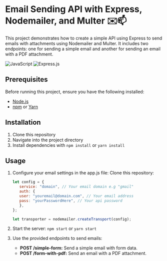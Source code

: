 # Email Sending API with Express, Nodemailer, and Multer ✉️📫
This project demonstrates how to create a simple API using Express to send emails with attachments using Nodemailer and Multer. It includes two endpoints: one for sending a simple email and another for sending an email with a PDF attachment.

![JavaScript](https://img.shields.io/badge/javascript-%23323330.svg?style=for-the-badge&logo=javascript&logoColor=%23F7DF1E) 
![Express.js](https://img.shields.io/badge/express.js-%23404d59.svg?style=for-the-badge&logo=express&logoColor=%2361DAFB)
## Prerequisites

Before running this project, ensure you have the following installed:

- [Node.js](https://nodejs.org/)
- [npm](https://www.npmjs.com/) or [Yarn](https://yarnpkg.com/) 

## Installation

1. Clone this repository
2. Navigate into the project directory
3. Install dependencies with `npm install` or  `yarn install`

## Usage
1. Configure your email settings in the app.js file:
 Clone this repository:

   ```javascript
   let config = {
      service: "domain", // Your email domain e.g "gmail"
      auth: {
      user: "youremail@domain.com", // Your email address
      pass: "yourPasswordHere", // Your api password
      },
   };
   
   let transporter = nodemailer.createTransport(config);
   ```
2. Start the server:
 `npm start` or  `yarn start`

3. Use the provided endpoints to send emails:

   * __POST /simple-form:__ Send a simple email with form data.
   * __POST /form-with-pdf:__ Send an email with a PDF attachment.
